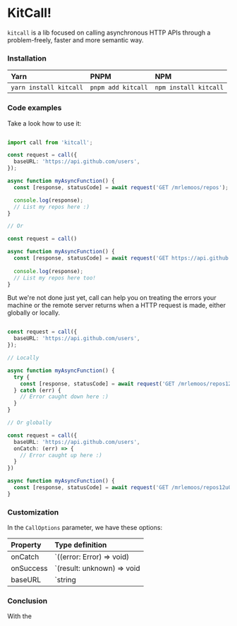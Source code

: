 # KitCall!

`kitcall` is a lib focused on calling asynchronous HTTP APIs through a problem-freely, faster and more semantic way.

### Installation

Yarn                                   |  PNPM                               | NPM
:------------------------------------- | :---------------------------------- | :------------------------------ |
`yarn install kitcall`          | `pnpm add kitcall`           | `npm install kitcall`    |

### Code examples

Take a look how to use it:

```typescript

import call from 'kitcall';

const request = call({
  baseURL: 'https://api.github.com/users',
});

async function myAsyncFunction() {
  const [response, statusCode] = await request('GET /mrlemoos/repos');

  console.log(response);
  // List my repos here :)
}

// Or

const request = call()

async function myAsyncFunction() {
  const [response, statusCode] = await request('GET https://api.github.com/users/mrlemoos/repos');
  
  console.log(response);
  // List my repos here too!
}

```

But we're not done just yet, call can help you on treating the errors your machine or the remote server returns when a HTTP request is made, either globally or locally.

```typescript

const request = call({
  baseURL: 'https://api.github.com/users',
});

// Locally

async function myAsyncFunction() {
  try {
    const [response, statusCode] = await request('GET /mrlemoos/repos12u0939asda0sd0');
  } catch (err) {
    // Error caught down here :)
  }
}

// Or globally

const request = call({
  baseURL: 'https://api.github.com/users',
  onCatch: (err) => {
    // Error caught up here :)
  }
})

async function myAsyncFunction() {
  const [response, statusCode] = await request('GET /mrlemoos/repos12u0939asda0sd0');
}

```

### Customization

In the `CallOptions` parameter, we have these options:

| Property         | Type definition                               |
| :--------------- | :-------------------------------------------- |
| onCatch          | `((error: Error) => void) | undefined`        |
| onSuccess        | `(result: unknown) => void | undefined`       |
| baseURL          | `string | undefined`                          |

### Conclusion

With the 